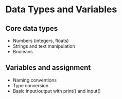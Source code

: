 # Data Types and Variables

## Core data types

- Numbers (integers, floats)
- Strings and text manipulation
- Booleans

## Variables and assignment

- Naming conventions
- Type conversion
- Basic input/output with print() and input()
